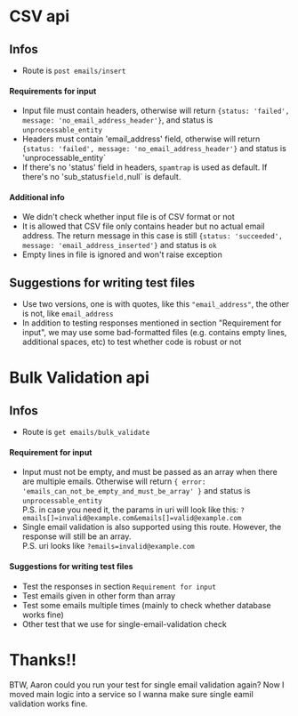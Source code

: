 # CSV api

## Infos
- Route is `post emails/insert`
#### Requirements for input
- Input file must contain headers, otherwise will return `{status: 'failed', message: 'no_email_address_header'}`, 
and status is `unprocessable_entity`
- Headers must contain 'email_address' field, otherwise will return `{status: 'failed', message: 'no_email_address_header'}`
and status is 'unprocessable_entity`
- If there's no 'status' field in headers, `spamtrap` is used as default. If there's no 'sub_status` field, `null` is default.

#### Additional info
- We didn't check whether input file is of CSV format or not
- It is allowed that CSV file only contains header but no actual email address. The return message in this case is still 
`{status: 'succeeded', message: 'email_address_inserted'}` and status is `ok`
- Empty lines in file is ignored and won't raise exception

## Suggestions for writing test files
- Use two versions, one is with quotes, like this `"email_address"`, the other is not, like `email_address`
- In addition to testing responses mentioned in section "Requirement for input", we may use some bad-formatted files (e.g. contains empty lines, additional spaces, etc)
to test whether code is robust or not


# Bulk Validation api

## Infos
- Route is `get emails/bulk_validate`

#### Requirement for input
- Input must not be empty, and must be passed as an array when there are multiple emails. Otherwise will return
`{ error: 'emails_can_not_be_empty_and_must_be_array' }` and status is `unprocessable_entity` \
P.S. in case you need it, the params in uri will look like this: `?emails[]=invalid@example.com&emails[]=valid@example.com`
- Single email validation is also supported using this route. However, the response will still be an array. \
P.S. uri looks like `?emails=invalid@example.com`


#### Suggestions for writing test files
- Test the responses in section `Requirement for input`
- Test emails given in other form than array
- Test some emails multiple times (mainly to check whether database works fine)
- Other test that we use for single-email-validation check

# Thanks!!
BTW, Aaron could you run your test for single email validation again? Now I moved main logic into a service so I wanna make sure single eamil validation works fine.
